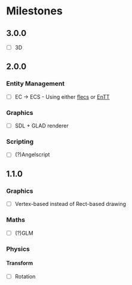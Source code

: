 # Milestones

## 3.0.0
- [ ] 3D

## 2.0.0

### Entity Management
- [ ] EC -> ECS - Using either [flecs](https://github.com/SanderMertens/flecs) or [EnTT](https://github.com/skypjack/entt)

### Graphics
- [ ] SDL + GLAD renderer

### Scripting
- [ ] (?)Angelscript

## 1.1.0

### Graphics
- [ ] Vertex-based instead of Rect-based drawing

### Maths
- [ ] (?)GLM

### Physics
#### Transform
- [ ] Rotation

